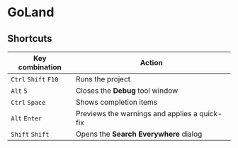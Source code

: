# GoLand

## Shortcuts

Key combination      | Action
---------------------|----------------------------------------------
`Ctrl` `Shift` `F10` | Runs the project
`Alt` `5`            | Closes the **Debug** tool window
`Ctrl` `Space`       | Shows completion items
`Alt` `Enter`        | Previews the warnings and applies a quick-fix
`Shift` `Shift`      | Opens the **Search Everywhere** dialog
